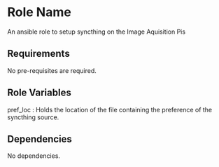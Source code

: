 Role Name
=========

An ansible role to setup syncthing on the Image Aquisition Pis

Requirements
------------

No pre-requisites are required.

Role Variables
--------------

pref_loc : Holds the location of the file containing the preference of the syncthing source.

Dependencies
------------

No dependencies.
